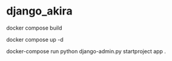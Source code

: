 # django_akira

docker compose build 

docker compose up -d

docker-compose run python django-admin.py startproject app .
